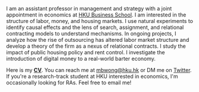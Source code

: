 I am an assistant professor in management and strategy with a joint appointment in economics at [HKU Business School](https://www.hkubs.hku.hk/). I am interested in the structure of labor, money, and housing markets. I use natural experiments to identify causal effects and the lens of search, assignment, and relational contracting models to understand mechanisms. In ongoing projects, I analyze how the rise of outsourcing has altered labor market structure and develop a theory of the firm as a nexus of relational contracts. I study the impact of public housing policy and rent control. I investigate the introduction of digital money to a real-world barter economy. 

Here is my __[CV](/pdf/CV.pdf)__. You can reach me at [mbwong@hku.hk](mailto:mbwong@hku.hk) or DM me on [Twitter](https://twitter.com/mbwong). If you're a research-track student at HKU interested in economics, I'm occasionally looking for RAs. Feel free to email me! 
